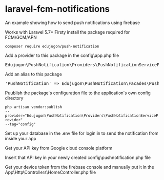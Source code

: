 # laravel-fcm-notifications
An example showing how to send push notifications using firebase

Works with Laravel 5.7*
Firsty install the package required for FCM/GCM/APN

<code>composer require edujugon/push-notification</code>

Add a provider to this package in the config\app.php file

<pre>Edujugon\PushNotification\Providers\PushNotificationServiceProvider::class,</pre>

Add an alias to this package 

<pre>'PushNotification' => Edujugon\PushNotification\Facades\PushNotification::class,</pre>

Puublish the package's configuration file to the application's own config directory

<code>php artisan vendor:publish --provider="Edujugon\PushNotification\Providers\PushNotificationServiceProvider" --tag="config"</code>

Set up your database in the .env file for login in to send the notification from inside your app

Get your API key from Google cloud console platform

Insert that API key in your newly created config\pushnotification.php file

Get your device token from the firebase console and manually put it in the App\Http\Controllers\HomeController.php file
